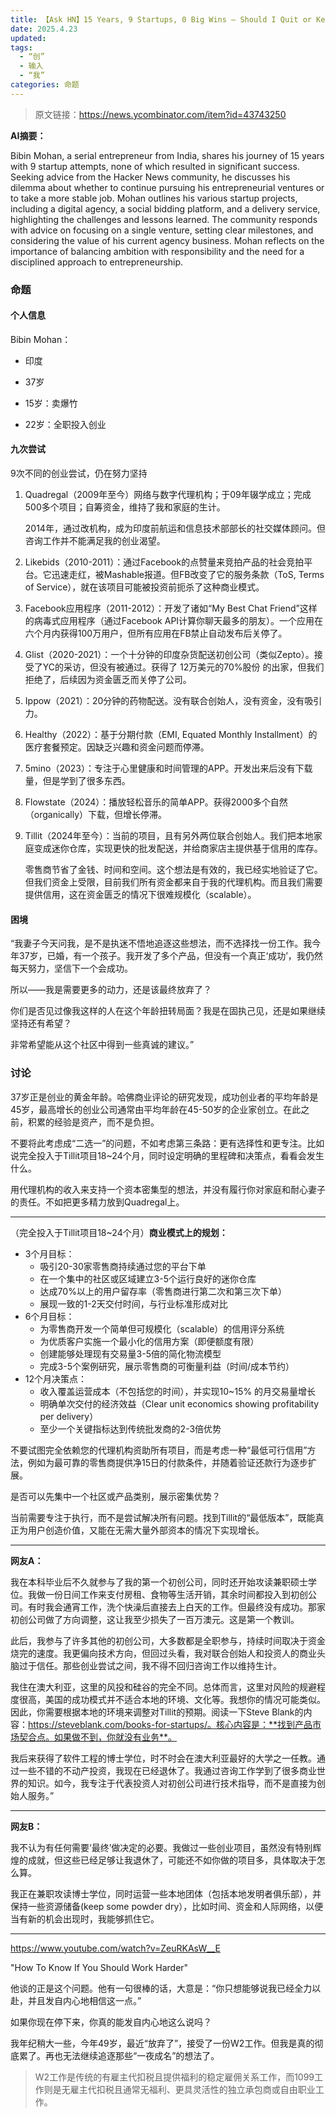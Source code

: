 ```yaml
---
title: 【Ask HN】15 Years, 9 Startups, 0 Big Wins – Should I Quit or Keep Going?
date: 2025.4.23
updated:
tags:
  - “创”
  - 输入
  - “我”
categories: 命题
---
```


> 原文链接：https://news.ycombinator.com/item?id=43743250

**AI摘要：**

Bibin Mohan, a serial entrepreneur from India, shares his journey of 15 years with 9 startup attempts, none of which resulted in significant success. Seeking advice from the Hacker News community, he discusses his dilemma about whether to continue pursuing his entrepreneurial ventures or to take a more stable job. Mohan outlines his various startup projects, including a digital agency, a social bidding platform, and a delivery service, highlighting the challenges and lessons learned. The community responds with advice on focusing on a single venture, setting clear milestones, and considering the value of his current agency business. Mohan reflects on the importance of balancing ambition with responsibility and the need for a disciplined approach to entrepreneurship.

### 命题

#### 个人信息

Bibin Mohan：

- 印度
- 37岁

- 15岁：卖爆竹

- 22岁：全职投入创业

#### 九次尝试

9次不同的创业尝试，仍在努力坚持

1. Quadregal（2009年至今）网络与数字代理机构；于09年辍学成立；完成500多个项目；自筹资金，维持了我和家庭的生计。

   2014年，通过改机构，成为印度前航运和信息技术部部长的社交媒体顾问。但咨询工作并不能满足我的创业渴望。

2. Likebids（2010-2011）：通过Facebook的点赞量来竞拍产品的社会竞拍平台。它迅速走红，被Mashable报道。但FB改变了它的服务条款（ToS, Terms of Service），就在该项目可能被投资前扼杀了这种商业模式。

3. Facebook应用程序（2011-2012）：开发了诸如“My Best Chat Friend”这样的病毒式应用程序（通过Facebook API计算你聊天最多的朋友）。一个应用在六个月内获得100万用户，但所有应用在FB禁止自动发布后关停了。

4. Glist（2020-2021）：一个十分钟的印度杂货配送初创公司（类似Zepto）。接受了YC的采访，但没有被通过。获得了 12万美元的70%股份 的出家，但我们拒绝了，后续因为资金匮乏而关停了公司。

5. Ippow（2021）：20分钟的药物配送。没有联合创始人，没有资金，没有吸引力。

6. Healthy（2022）：基于分期付款（EMI, Equated Monthly Installment）的医疗套餐预定。因缺乏兴趣和资金问题而停滞。

7. 5mino（2023）：专注于心里健康和时间管理的APP。开发出来后没有下载量，但是学到了很多东西。

8. Flowstate（2024）：播放轻松音乐的简单APP。获得2000多个自然（organically）下载，但增长停滞。

9. Tillit（2024年至今）：当前的项目，且有另外两位联合创始人。我们把本地家庭变成迷你仓库，实现更快的批发配送，并给商家店主提供基于信用的库存。

   零售商节省了金钱、时间和空间。这个想法是有效的，我已经实地验证了它。但我们资金上受限，目前我们所有资金都来自于我的代理机构。而且我们需要提供信用，这在资金匮乏的情况下很难规模化（scalable）。

#### 困境

“我妻子今天问我，是不是执迷不悟地追逐这些想法，而不选择找一份工作。我今年37岁，已婚，有一个孩子。我开发了多个产品，但没有一个真正‘成功’，我仍然每天努力，坚信下一个会成功。

所以——我是需要更多的动力，还是该最终放弃了？

你们是否见过像我这样的人在这个年龄扭转局面？我是在固执己见，还是如果继续坚持还有希望？

非常希望能从这个社区中得到一些真诚的建议。”

### 讨论

37岁正是创业的黄金年龄。哈佛商业评论的研究发现，成功创业者的平均年龄是45岁，最高增长的创业公司通常由平均年龄在45-50岁的企业家创立。在此之前，积累的经验是资产，而不是负担。

不要将此考虑成“二选一”的问题，不如考虑第三条路：更有选择性和更专注。比如说完全投入于Tillit项目18~24个月，同时设定明确的里程碑和决策点，看看会发生什么。

用代理机构的收入来支持一个资本密集型的想法，并没有履行你对家庭和耐心妻子的责任。不如把更多精力放到Quadregal上。

---

（完全投入于Tillit项目18~24个月）**商业模式上的规划：**

- 3个月目标：
  - 吸引20-30家零售商持续通过您的平台下单
  - 在一个集中的社区或区域建立3-5个运行良好的迷你仓库
  - 达成70%以上的用户留存率（零售商进行第二次和第三次下单）
  - 展现一致的1-2天交付时间，与行业标准形成对比
- 6个月目标：
  - 为零售商开发一个简单但可规模化（scalable）的信用评分系统
  - 为优质客户实施一个最小化的信用方案（即便额度有限）
  - 创建能够处理现有交易量3-5倍的简化物流模型
  - 完成3-5个案例研究，展示零售商的可衡量利益（时间/成本节约）
- 12个月决策点：
  - 收入覆盖运营成本（不包括您的时间），并实现10~15% 的月交易量增长
  - 明确单次交付的经济效益（Clear unit economics showing profitability per delivery）
  - 至少一个关键指标达到传统批发商的2-3倍优势

不要试图完全依赖您的代理机构资助所有项目，而是考虑一种“最低可行信用”方法，例如为最可靠的零售商提供净15日的付款条件，并随着验证还款行为逐步扩展。

是否可以先集中一个社区或产品类别，展示密集优势？

 当前需要专注于执行，而不是尝试解决所有问题。找到Tillit的“最低版本”，既能真正为用户创造价值，又能在无需大量外部资本的情况下实现增长。

---

**网友A：**

我在本科毕业后不久就参与了我的第一个初创公司，同时还开始攻读兼职硕士学位。我做一份日间工作来支付房租、食物等生活开销，其余时间都投入到初创公司。有时我会通宵工作，洗个快澡后直接去上白天的工作。但最终没有成功。那家初创公司做了方向调整，这让我至少损失了一百万澳元。这是第一个教训。

此后，我参与了许多其他的初创公司，大多数都是全职参与，持续时间取决于资金烧完的速度。我更偏向技术方向，但回过头看，我对联合创始人和投资人的商业头脑过于信任。那些创业尝试之间，我不得不回归咨询工作以维持生计。

我住在澳大利亚，这里的风投和硅谷的完全不同。总体而言，这里对风险的规避程度很高，美国的成功模式并不适合本地的环境、文化等。我想你的情况可能类似。因此，你需要根据本地的环境来调整对Tillit的预期。阅读一下Steve Blank的内容：https://steveblank.com/books-for-startups/。核心内容是：**找到产品市场契合点。如果做不到，你就没有业务**。

我后来获得了软件工程的博士学位，时不时会在澳大利亚最好的大学之一任教。通过一些不错的不动产投资，我现在已经退休了。我通过咨询工作学到了很多商业世界的知识。如今，我专注于代表投资人对初创公司进行技术指导，而不是直接为创始人服务。”

---

**网友B：**

我不认为有任何需要‘最终’做决定的必要。我做过一些创业项目，虽然没有特别辉煌的成就，但这些已经足够让我退休了，可能还不如你做的项目多，具体取决于怎么算。

我正在兼职攻读博士学位，同时运营一些本地团体（包括本地发明者俱乐部），并保持一些资源储备(keep some powder dry），比如时间、资金和人际网络，以便当有新的机会出现时，我能够抓住它。

---

https://www.youtube.com/watch?v=ZeuRKAsW__E

"How To Know If You Should Work Harder"

他谈的正是这个问题。他有一句很棒的话，大意是：“你只想能够说我已经全力以赴，并且发自内心地相信这一点。”

如果你现在停下来，你真的能发自内心地这么说吗？

我年纪稍大一些，今年49岁，最近“放弃了”，接受了一份W2工作。但我是真的彻底累了。再也无法继续追逐那些“一夜成名”的想法了。

> W2工作是传统的有雇主代扣税且提供福利的稳定雇佣关系工作，而1099工作则是无雇主代扣税且通常无福利、更具灵活性的独立承包商或自由职业工作。

